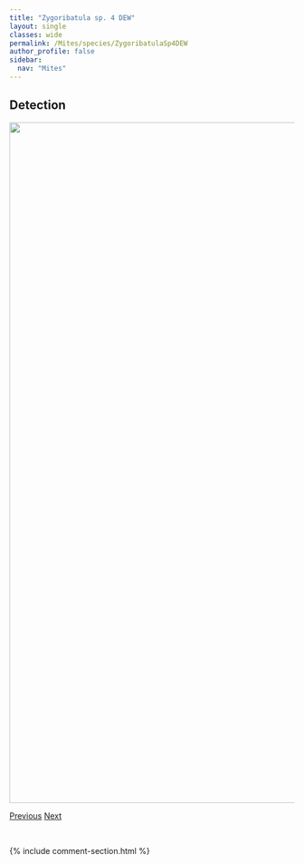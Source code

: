 ```yaml
---
title: "Zygoribatula sp. 4 DEW"
layout: single
classes: wide
permalink: /Mites/species/ZygoribatulaSp4DEW
author_profile: false
sidebar:
  nav: "Mites"
---
```


<h2>Detection</h2>

<a href="https://drive.google.com/uc?export=view&id=10eqSc92_xFSATTP5xcu_77ab066PSxjI">
<img src="https://drive.google.com/uc?export=view&id=10eqSc92_xFSATTP5xcu_77ab066PSxjI" height = "1200" width = "800">
</a>


<a href="/DevelopmentWebsite/Mites/species/ZygoribatulaSp3DEW" class="pagination--pager" title="Zygoribatula sp. 3 DEW">Previous</a> <a href="/DevelopmentWebsite/Mites/species/AchipteriaColeoptrata" class="pagination--pager" title="Achipteria coleoptrata">Next</a>

<p>&nbsp;</p>

{% include comment-section.html %}
